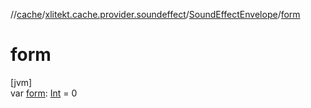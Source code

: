 //[cache](../../../index.md)/[xlitekt.cache.provider.soundeffect](../index.md)/[SoundEffectEnvelope](index.md)/[form](form.md)

# form

[jvm]\
var [form](form.md): [Int](https://kotlinlang.org/api/latest/jvm/stdlib/kotlin/-int/index.html) = 0
